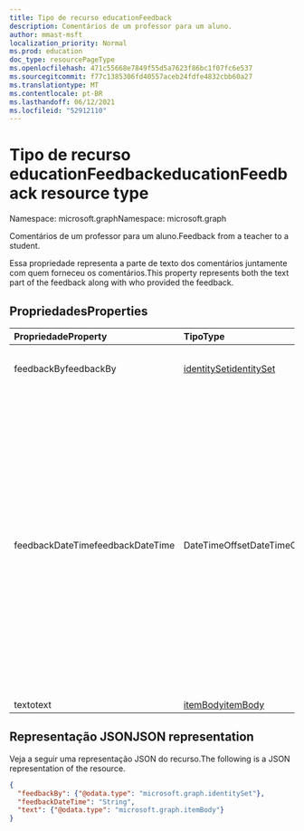 ```yaml
---
title: Tipo de recurso educationFeedback
description: Comentários de um professor para um aluno.
author: mmast-msft
localization_priority: Normal
ms.prod: education
doc_type: resourcePageType
ms.openlocfilehash: 471c55668e7849f55d5a7623f86bc1f07fc6e537
ms.sourcegitcommit: f77c1385306fd40557aceb24fdfe4832cbb60a27
ms.translationtype: MT
ms.contentlocale: pt-BR
ms.lasthandoff: 06/12/2021
ms.locfileid: "52912110"
---
```

# <a name="educationfeedback-resource-type"></a><span data-ttu-id="3fc08-103">Tipo de recurso educationFeedback</span><span class="sxs-lookup"><span data-stu-id="3fc08-103">educationFeedback resource type</span></span>

<span data-ttu-id="3fc08-104">Namespace: microsoft.graph</span><span class="sxs-lookup"><span data-stu-id="3fc08-104">Namespace: microsoft.graph</span></span>

<span data-ttu-id="3fc08-105">Comentários de um professor para um aluno.</span><span class="sxs-lookup"><span data-stu-id="3fc08-105">Feedback from a teacher to a student.</span></span> 

<span data-ttu-id="3fc08-106">Essa propriedade representa a parte de texto dos comentários juntamente com quem forneceu os comentários.</span><span class="sxs-lookup"><span data-stu-id="3fc08-106">This property represents both the text part of the feedback along with who provided the feedback.</span></span>


## <a name="properties"></a><span data-ttu-id="3fc08-107">Propriedades</span><span class="sxs-lookup"><span data-stu-id="3fc08-107">Properties</span></span>
| <span data-ttu-id="3fc08-108">Propriedade</span><span class="sxs-lookup"><span data-stu-id="3fc08-108">Property</span></span>     | <span data-ttu-id="3fc08-109">Tipo</span><span class="sxs-lookup"><span data-stu-id="3fc08-109">Type</span></span>   |<span data-ttu-id="3fc08-110">Descrição</span><span class="sxs-lookup"><span data-stu-id="3fc08-110">Description</span></span>|
|:---------------|:--------|:----------|
|<span data-ttu-id="3fc08-111">feedbackBy</span><span class="sxs-lookup"><span data-stu-id="3fc08-111">feedbackBy</span></span>|[<span data-ttu-id="3fc08-112">identitySet</span><span class="sxs-lookup"><span data-stu-id="3fc08-112">identitySet</span></span>](identityset.md)|<span data-ttu-id="3fc08-113">Usuário que criou os comentários.</span><span class="sxs-lookup"><span data-stu-id="3fc08-113">User who created the feedback.</span></span>|
|<span data-ttu-id="3fc08-114">feedbackDateTime</span><span class="sxs-lookup"><span data-stu-id="3fc08-114">feedbackDateTime</span></span>|<span data-ttu-id="3fc08-115">DateTimeOffset</span><span class="sxs-lookup"><span data-stu-id="3fc08-115">DateTimeOffset</span></span>|<span data-ttu-id="3fc08-116">Momento no tempo em que os comentários foram dados.</span><span class="sxs-lookup"><span data-stu-id="3fc08-116">Moment in time when the feedback was given.</span></span> <span data-ttu-id="3fc08-117">O tipo Timestamp representa informações de data e hora usando o formato ISO 8601 e está sempre no horário UTC.</span><span class="sxs-lookup"><span data-stu-id="3fc08-117">The Timestamp type represents date and time information using ISO 8601 format and is always in UTC time.</span></span> <span data-ttu-id="3fc08-118">Por exemplo, meia-noite UTC em 1 de janeiro de 2014 é `2014-01-01T00:00:00Z`</span><span class="sxs-lookup"><span data-stu-id="3fc08-118">For example, midnight UTC on Jan 1, 2014 is `2014-01-01T00:00:00Z`</span></span>|
|<span data-ttu-id="3fc08-119">texto</span><span class="sxs-lookup"><span data-stu-id="3fc08-119">text</span></span>|[<span data-ttu-id="3fc08-120">itemBody</span><span class="sxs-lookup"><span data-stu-id="3fc08-120">itemBody</span></span>](itembody.md)|<span data-ttu-id="3fc08-121">Feedback.</span><span class="sxs-lookup"><span data-stu-id="3fc08-121">Feedback.</span></span>|

## <a name="json-representation"></a><span data-ttu-id="3fc08-122">Representação JSON</span><span class="sxs-lookup"><span data-stu-id="3fc08-122">JSON representation</span></span>

<span data-ttu-id="3fc08-123">Veja a seguir uma representação JSON do recurso.</span><span class="sxs-lookup"><span data-stu-id="3fc08-123">The following is a JSON representation of the resource.</span></span>

<!-- {
  "blockType": "resource",
  "optionalProperties": [

  ],
  "@odata.type": "microsoft.graph.educationFeedback"
}-->

```json
{
  "feedbackBy": {"@odata.type": "microsoft.graph.identitySet"},
  "feedbackDateTime": "String",
  "text": {"@odata.type": "microsoft.graph.itemBody"}
}

```

<!-- uuid: 8fcb5dbc-d5aa-4681-8e31-b001d5168d79
2015-10-25 14:57:30 UTC -->
<!--
{
  "type": "#page.annotation",
  "description": "educationFeedback resource",
  "keywords": "",
  "section": "documentation",
  "tocPath": "",
  "suppressions": []
}
-->


